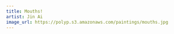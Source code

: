 ```yaml
---
title: Mouths!
artist: Jin Ai
image_url: https://polyp.s3.amazonaws.com/paintings/mouths.jpg
---
```

